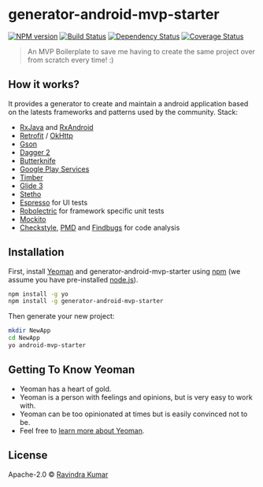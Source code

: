 # generator-android-mvp-starter 
[![NPM version][npm-image]][npm-url] [![Build Status][travis-image]][travis-url] [![Dependency Status][daviddm-image]][daviddm-url] [![Coverage Status](https://coveralls.io/repos/github/ravidsrk/generator-android-mvp-starter/badge.svg?branch=master)](https://coveralls.io/github/ravidsrk/generator-android-mvp-starter?branch=master)
> An MVP Boilerplate to save me having to create the same project over from scratch every time! :)

## How it works?
It provides a generator to create and maintain a android application based on the latests frameworks and patterns used by the community.
Stack:
- [RxJava](https://github.com/ReactiveX/RxJava) and [RxAndroid](https://github.com/ReactiveX/RxAndroid)
- [Retrofit](http://square.github.io/retrofit/) / [OkHttp](http://square.github.io/okhttp/)
- [Gson](https://github.com/google/gson)
- [Dagger 2](http://google.github.io/dagger/)
- [Butterknife](https://github.com/JakeWharton/butterknife)
- [Google Play Services](https://developers.google.com/android/guides/overview)
- [Timber](https://github.com/JakeWharton/timber)
- [Glide 3](https://github.com/bumptech/glide)
- [Stetho](http://facebook.github.io/stetho/)
- [Espresso](https://google.github.io/android-testing-support-library/) for UI tests
- [Robolectric](http://robolectric.org/) for framework specific unit tests
- [Mockito](http://mockito.org/)
- [Checkstyle](http://checkstyle.sourceforge.net/), [PMD](https://pmd.github.io/) and [Findbugs](http://findbugs.sourceforge.net/) for code analysis

## Installation

First, install [Yeoman](http://yeoman.io) and generator-android-mvp-starter using [npm](https://www.npmjs.com/) (we assume you have pre-installed [node.js](https://nodejs.org/)).

```bash
npm install -g yo
npm install -g generator-android-mvp-starter
```

Then generate your new project:

```bash
mkdir NewApp
cd NewApp
yo android-mvp-starter
```

## Getting To Know Yeoman

 * Yeoman has a heart of gold.
 * Yeoman is a person with feelings and opinions, but is very easy to work with.
 * Yeoman can be too opinionated at times but is easily convinced not to be.
 * Feel free to [learn more about Yeoman](http://yeoman.io/).

## License

Apache-2.0 © [Ravindra Kumar](https://github.com/ravidsrk/)

[npm-image]: https://badge.fury.io/js/generator-android-mvp-starter.svg
[npm-url]: https://npmjs.org/package/generator-android-mvp-starter
[travis-image]: https://travis-ci.org/ravidsrk/generator-android-mvp-starter.svg?branch=master
[travis-url]: https://travis-ci.org/ravidsrk/generator-android-mvp-starter
[daviddm-image]: https://david-dm.org/ravidsrk/generator-android-mvp-starter.svg?theme=shields.io
[daviddm-url]: https://david-dm.org/ravidsrk/generator-android-mvp-starter
[coveralls-image]: https://coveralls.io/repos/github/ravidsrk/generator-android-mvp-starter/badge.svg?branch=master
[coveralls-url]: https://coveralls.io/github/ravidsrk/generator-android-mvp-starter?branch=master
